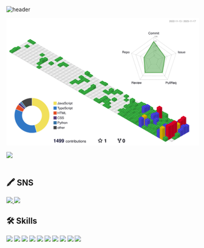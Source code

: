 ![header](https://capsule-render.vercel.app/api?type=Waving&color=timeGradient&height=200&section=header&text=Ch0rckBean🫧&&fontSize=100&animation=scaleIn)

![](./profile-3d-contrib/profile-gitblock.svg)


<img src="https://github-readme-stats.vercel.app/api/top-langs/?username=ch0rckbean&layout=compact"><br><br>

## 🖍️ SNS
<a href="https://blog.naver.com/ch0rckbean" target=_blink>
  <img src="https://img.shields.io/badge/NAVER-03C75A?  style=plastic&logo=Naver&logoColor=F3FDE8" />
</a> 

<a href="https://velog.io/@chr0ckbean" target=_blink>
  <img src="https://img.shields.io/badge/Velog-F3FDE8?  style=plastic&logo=Velog&logoColor=20C997" />
</a> 

## 🛠️ Skills

<img src="https://img.shields.io/badge/HTML5-FFF?style=plastic&logo=HTML5&logoColor=E34F26"/> 
<img src="https://img.shields.io/badge/CSS3-DD3A0A?style=plastic&logo=CSS3&logoColor=06B6D4"/>
<img src="https://img.shields.io/badge/JavaScript-F7DF12?style=plastic&logo=JavaScript&logoColor=000"/>
<img src="https://img.shields.io/badge/jQuery-0769AD?style=plastic&logo=jQuery&logoColor=fff"/>
<img src="https://img.shields.io/badge/React-61DAFB?style=plastic&logo=React&logoColor=fff"/>
<img src="https://img.shields.io/badge/TypeScript-3178C6?style=plastic&logo=TypeScript&logoColor=fff"/>
<img src="https://img.shields.io/badge/Three.js-000000?style=plastic&logo=Three.js&logoColor=fff"/>
<img src="https://img.shields.io/badge/Bootstrap-7952B3?style=plastic&logo=Bootstrap&logoColor=fff"/>
<img src="https://img.shields.io/badge/MUI-007FFF?style=plastic&logo=MUI&logoColor=fff"/>
<img src="https://img.shields.io/badge/Python-1E8CBE?style=plastic&logo=Python&logoColor=FFD900"/> 
